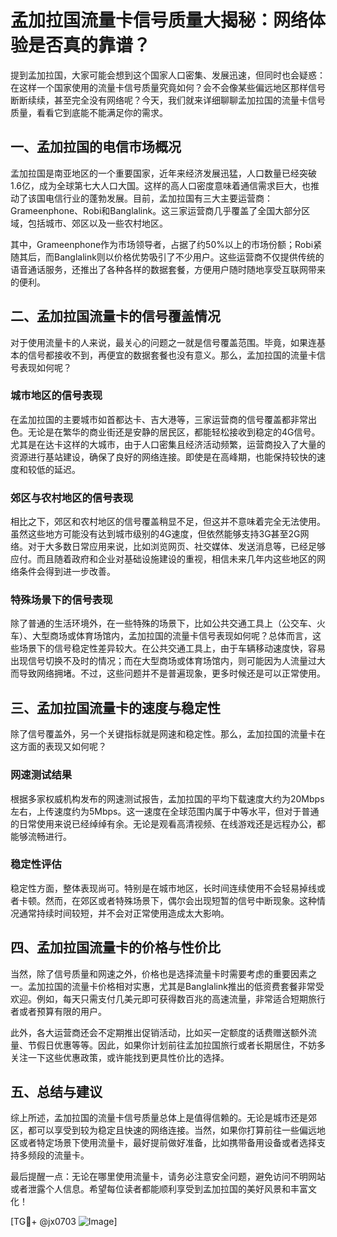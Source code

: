 # 孟加拉国流量卡信号质量大揭秘：网络体验是否真的靠谱？

提到孟加拉国，大家可能会想到这个国家人口密集、发展迅速，但同时也会疑惑：在这样一个国家使用的流量卡信号质量究竟如何？会不会像某些偏远地区那样信号断断续续，甚至完全没有网络呢？今天，我们就来详细聊聊孟加拉国的流量卡信号质量，看看它到底能不能满足你的需求。

## 一、孟加拉国的电信市场概况

孟加拉国是南亚地区的一个重要国家，近年来经济发展迅猛，人口数量已经突破1.6亿，成为全球第七大人口大国。这样的高人口密度意味着通信需求巨大，也推动了该国电信行业的蓬勃发展。目前，孟加拉国有三大主要运营商：Grameenphone、Robi和Banglalink。这三家运营商几乎覆盖了全国大部分区域，包括城市、郊区以及一些农村地区。

其中，Grameenphone作为市场领导者，占据了约50%以上的市场份额；Robi紧随其后，而Banglalink则以价格优势吸引了不少用户。这些运营商不仅提供传统的语音通话服务，还推出了各种各样的数据套餐，方便用户随时随地享受互联网带来的便利。

## 二、孟加拉国流量卡的信号覆盖情况

对于使用流量卡的人来说，最关心的问题之一就是信号覆盖范围。毕竟，如果连基本的信号都接收不到，再便宜的数据套餐也没有意义。那么，孟加拉国的流量卡信号表现如何呢？

### 城市地区的信号表现

在孟加拉国的主要城市如首都达卡、吉大港等，三家运营商的信号覆盖都非常出色。无论是在繁华的商业街还是安静的居民区，都能轻松接收到稳定的4G信号。尤其是在达卡这样的大城市，由于人口密集且经济活动频繁，运营商投入了大量的资源进行基站建设，确保了良好的网络连接。即使是在高峰期，也能保持较快的速度和较低的延迟。

### 郊区与农村地区的信号表现

相比之下，郊区和农村地区的信号覆盖稍显不足，但这并不意味着完全无法使用。虽然这些地方可能没有达到城市级别的4G速度，但依然能够支持3G甚至2G网络。对于大多数日常应用来说，比如浏览网页、社交媒体、发送消息等，已经足够应付。而且随着政府和企业对基础设施建设的重视，相信未来几年内这些地区的网络条件会得到进一步改善。

### 特殊场景下的信号表现

除了普通的生活环境外，在一些特殊的场景下，比如公共交通工具上（公交车、火车）、大型商场或体育场馆内，孟加拉国的流量卡信号表现如何呢？总体而言，这些场景下的信号稳定性差异较大。在公共交通工具上，由于车辆移动速度快，容易出现信号切换不及时的情况；而在大型商场或体育场馆内，则可能因为人流量过大而导致网络拥堵。不过，这些问题并不是普遍现象，更多时候还是可以正常使用。

## 三、孟加拉国流量卡的速度与稳定性

除了信号覆盖外，另一个关键指标就是网速和稳定性。那么，孟加拉国的流量卡在这方面的表现又如何呢？

### 网速测试结果

根据多家权威机构发布的网速测试报告，孟加拉国的平均下载速度大约为20Mbps左右，上传速度约为5Mbps。这一速度在全球范围内属于中等水平，但对于普通的日常使用来说已经绰绰有余。无论是观看高清视频、在线游戏还是远程办公，都能够流畅进行。

### 稳定性评估

稳定性方面，整体表现尚可。特别是在城市地区，长时间连续使用不会轻易掉线或者卡顿。然而，在郊区或者特殊场景下，偶尔会出现短暂的信号中断现象。这种情况通常持续时间较短，并不会对正常使用造成太大影响。

## 四、孟加拉国流量卡的价格与性价比

当然，除了信号质量和网速之外，价格也是选择流量卡时需要考虑的重要因素之一。孟加拉国的流量卡价格相对实惠，尤其是Banglalink推出的低资费套餐非常受欢迎。例如，每天只需支付几美元即可获得数百兆的高速流量，非常适合短期旅行者或者预算有限的用户。

此外，各大运营商还会不定期推出促销活动，比如买一定额度的话费赠送额外流量、节假日优惠等等。因此，如果你计划前往孟加拉国旅行或者长期居住，不妨多关注一下这些优惠政策，或许能找到更具性价比的选择。

## 五、总结与建议

综上所述，孟加拉国的流量卡信号质量总体上是值得信赖的。无论是城市还是郊区，都可以享受到较为稳定且快速的网络连接。当然，如果你打算前往一些偏远地区或者特定场景下使用流量卡，最好提前做好准备，比如携带备用设备或者选择支持多频段的流量卡。

最后提醒一点：无论在哪里使用流量卡，请务必注意安全问题，避免访问不明网站或者泄露个人信息。希望每位读者都能顺利享受到孟加拉国的美好风景和丰富文化！

[TG💪+ @jx0703 ![Image](https://github.com/user-attachments/assets/dbca1d08-cadb-493c-b0ec-ad6f7a83f270)]